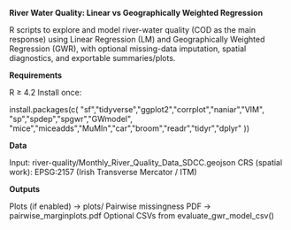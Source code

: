 **River Water Quality: Linear vs Geographically Weighted Regression**

R scripts to explore and model river-water quality (COD as the main response) using Linear Regression (LM) and Geographically Weighted Regression (GWR), with optional missing-data imputation, spatial diagnostics, and exportable summaries/plots.

**Requirements**

R ≥ 4.2
Install once:

install.packages(c(
  "sf","tidyverse","ggplot2","corrplot","naniar","VIM",
  "sp","spdep","spgwr","GWmodel",
  "mice","miceadds","MuMIn","car","broom","readr","tidyr","dplyr"
))

**Data**

Input: river-quality/Monthly_River_Quality_Data_SDCC.geojson
CRS (spatial work): EPSG:2157 (Irish Transverse Mercator / ITM)

**Outputs**

Plots (if enabled) → plots/
Pairwise missingness PDF → pairwise_marginplots.pdf
Optional CSVs from evaluate_gwr_model_csv()
